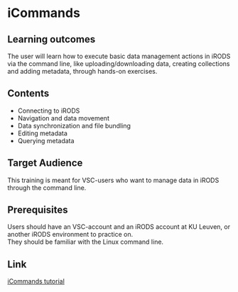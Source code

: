 # iCommands 

## Learning outcomes

The user will learn how to execute basic data management actions in iRODS via the command line, like uploading/downloading data, creating collections and adding metadata, through hands-on exercises.

## Contents

* Connecting to iRODS 
* Navigation and data movement 
* Data synchronization and file bundling 
* Editing metadata 
* Querying metadata 

## Target Audience
This training is meant for VSC-users who want to manage data in iRODS through the command line. 

## Prerequisites

Users should have an VSC-account and an iRODS account at KU Leuven, or another iRODS environment to practice on.  
They should be familiar with the Linux command line.

## Link
[iCommands tutorial](https://github.com/hpcleuven/iRODS-User-Training/blob/master/02_iCommands_Handson_User-Training.md)
